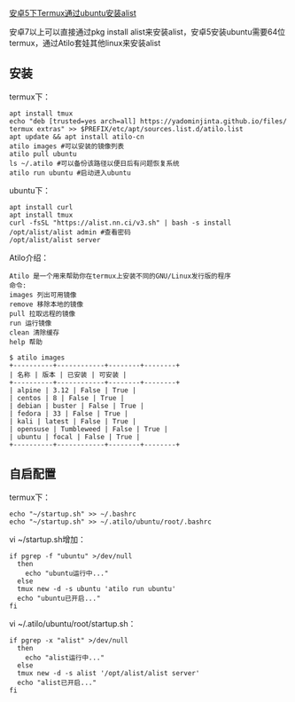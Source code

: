 [安卓5下Termux通过ubuntu安装alist](https://github.com/cloudswave/blog/issues/19)

安卓7以上可以直接通过pkg install alist来安装alist，安卓5安装ubuntu需要64位termux，通过Atilo套娃其他linux来安装alist
## 安装
termux下：
```
apt install tmux
echo "deb [trusted=yes arch=all] https://yadominjinta.github.io/files/ termux extras" >> $PREFIX/etc/apt/sources.list.d/atilo.list
apt update && apt install atilo-cn
atilo images #可以安装的镜像列表
atilo pull ubuntu
ls ~/.atilo #可以备份该路径以便日后有问题恢复系统
atilo run ubuntu #启动进入ubuntu
```
ubuntu下：
```
apt install curl
apt install tmux
curl -fsSL "https://alist.nn.ci/v3.sh" | bash -s install
/opt/alist/alist admin #查看密码
/opt/alist/alist server
```
Atilo介绍：
```
Atilo 是一个用来帮助你在termux上安装不同的GNU/Linux发行版的程序
命令:
images 列出可用镜像
remove 移除本地的镜像
pull 拉取远程的镜像
run 运行镜像
clean 清除缓存
help 帮助

$ atilo images
+----------+------------+--------+--------+
| 名称 | 版本 | 已安装 | 可安装 |
+----------+------------+--------+--------+
| alpine | 3.12 | False | True |
| centos | 8 | False | True |
| debian | buster | False | True |
| fedora | 33 | False | True |
| kali | latest | False | True |
| opensuse | Tumbleweed | False | True |
| ubuntu | focal | False | True |
+----------+------------+--------+--------+
```

## 自启配置
termux下：
```
echo "~/startup.sh" >> ~/.bashrc
echo "~/startup.sh" >> ~/.atilo/ubuntu/root/.bashrc
```
vi ~/startup.sh增加：
```
if pgrep -f "ubuntu" >/dev/null
  then
    echo "ubuntu运行中..."
  else
  tmux new -d -s ubuntu 'atilo run ubuntu'
  echo "ubuntu已开启..."
fi
```
vi ~/.atilo/ubuntu/root/startup.sh：
```
if pgrep -x "alist" >/dev/null
  then
    echo "alist运行中..."
  else
  tmux new -d -s alist '/opt/alist/alist server'
  echo "alist已开启..."
fi
```
<!--csdn-article-id:128754459-->